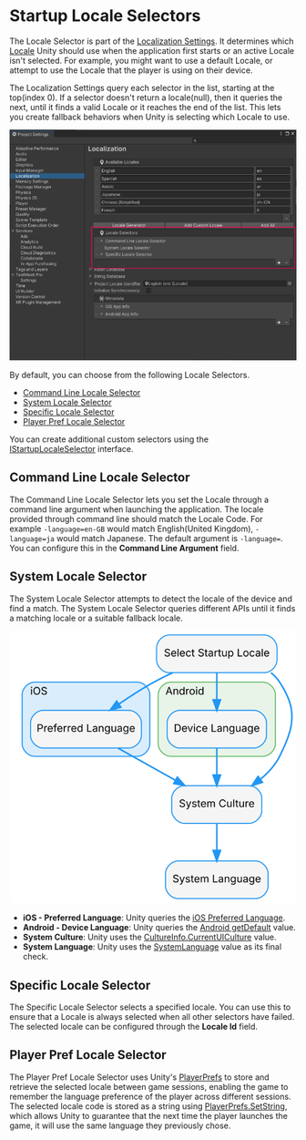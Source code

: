 
# Startup Locale Selectors

The Locale Selector is part of the [Localization Settings](LocalizationSettings.md). It determines which [Locale](Locale.md) Unity should use when the application first starts or an active Locale isn't selected. For example, you might want to use a default Locale, or attempt to use the Locale that the player is using on their device.

The Localization Settings query each selector in the list, starting at the top(index 0). If a selector doesn't return a locale(null), then it queries the next, until it finds a valid Locale or it reaches the end of the list. This lets you create fallback behaviors when Unity is selecting which Locale to use.

![Configure the Locale Selectors in the Localization Project Settings window.](images/LocalizationSettings_LocaleSelector.png)

By default, you can choose from the following Locale Selectors.

* [Command Line Locale Selector](#command-line-locale-selector)
* [System Locale Selector](#system-locale-selector)
* [Specific Locale Selector](#specific-locale-selector)
* [Player Pref Locale Selector](#player-pref-locale-selector)

You can create additional custom selectors using the [IStartupLocaleSelector](xref:UnityEngine.Localization.Settings.IStartupLocaleSelector) interface.

## Command Line Locale Selector

The Command Line Locale Selector lets you set the Locale through a command line argument when launching the application. The locale provided through command line should match the Locale Code.
For example `-language=en-GB` would match English(United Kingdom), `-language=ja` would match Japanese.
The default argument is `-language=`. You can configure this in the **Command Line Argument** field.

## System Locale Selector

The System Locale Selector attempts to detect the locale of the device and find a match.
The System Locale Selector queries different APIs until it finds a matching locale or a suitable fallback locale.

![The System Locale Selector queries different APIs until it finds a locale or a suitable fallback locale.](images/SystemLocaleSelectorOverview.dot.svg)

- **iOS - Preferred Language**: Unity queries the [iOS Preferred Language](https://developer.apple.com/news/?id=u2cfuj88).
- **Android - Device Language**: Unity queries the [Android getDefault](https://developer.android.com/reference/java/util/Locale#getDefault(java.util.Locale.Category)) value.
- **System Culture**: Unity uses the [CultureInfo.CurrentUICulture](https://docs.microsoft.com/en-us/dotnet/api/system.globalization.cultureinfo.currentuiculture) value.
- **System Language**: Unity uses the [SystemLanguage](https://docs.unity3d.com/ScriptReference/SystemLanguage.html) value as its final check.

## Specific Locale Selector

The Specific Locale Selector selects a specified locale. You can use this to ensure that a Locale is always selected when all other selectors have failed. The selected locale can be configured through the **Locale Id** field.

## Player Pref Locale Selector

The Player Pref Locale Selector uses Unity's [PlayerPrefs](https://docs.unity3d.com/ScriptReference/PlayerPrefs.html) to store and retrieve the selected locale between game sessions, enabling the game to remember the language preference of the player across different sessions. The selected locale code is stored as a string using [PlayerPrefs.SetString](https://docs.unity3d.com/ScriptReference/PlayerPrefs.SetString.html), which allows Unity to guarantee that the next time the player launches the game, it will use the same language they previously chose.
